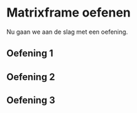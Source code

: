 # Matrixframe oefenen

Nu gaan we aan de slag met een oefening.

## Oefening 1

<!--

- Half scharnierende verbindingen, iets zonder stijfheden (statisch bepaald)

-->

## Oefening 2

<!--

- Wisselende stijfheden, inclusief oneindig stijf, Iets met een pendelstaafconstructie en oneindig stijve balk
- Schuine roloplegging

-->

## Oefening 3

<!--
- Discontinue belastingen
- Iets met wisselende eenheden
- Iets met veren
-->